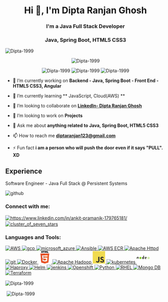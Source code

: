 <h1 align="center">Hi 👋, I'm Dipta Ranjan Ghosh</h1>
<h3 align="center">I'm a Java Full Stack Developer</h3>
<h3 align="center">Java, Spring Boot, HTML5 CSS3</h3>


<p align="left"> <img src="https://komarev.com/ghpvc/?username=Dipta-1999&label=Profile%20views&color=0e75b6&style=flat" alt="Dipta-1999" /> </p>

<p align="center"> <img src="https://miro.medium.com/v2/resize:fit:716/1*XmgfHZAOPR9Wk4gmnoPTvA.png" alt="Dipta-1999" width="150px" height="50px" /></a> </p>

<p align="center"> <img src="https://res.cloudinary.com/practicaldev/image/fetch/s--3ix0rFmo--/c_imagga_scale,f_auto,fl_progressive,h_420,q_auto,w_1000/https://dev-to-uploads.s3.amazonaws.com/uploads/articles/dmmxiwgyuzodl7yqyuca.jpeg" alt="Dipta-1999" width="140px" height="60px"/> 
  <img src="https://cdn.clever-cloud.com/uploads/2023/06/java.svg" alt="Dipta-1999" width="100px" height="45px"/> <img src="https://miro.medium.com/v2/resize:fit:1400/1*TTM5AleQfFJ-mItttJROdg.jpeg" alt="Dipta-1999" width="100px" height="45px"/>  </p>

- 🔭 I’m currently working on **Backend - Java, Spring Boot - Front End - HTML5 CSS3, Angular**

- 🌱 I’m currently learning ** JavaScript, Cloud(AWS) **

- 👯 I’m looking to collaborate on **[LinkedIn- Dipta Ranjan Ghosh]([https://www.linkedin.com/in/ankit-pramanik-179765181/](https://www.linkedin.com/in/dipta-ranjan-ghosh-5083b316a/))**

- 🤝 I’m looking to work on **Projects**

- 💬 Ask me about **anything related to Java, Spring Boot, HTML5 CSS3**

- 📫 How to reach me **diptaranjan123@gmail.com**

- ⚡ Fun fact **i am a person who will push the door even if it says "PULL". XD**

## Experience

Software Engineer - Java Full Stack @ Persistent Systems 

![github](https://user-images.githubusercontent.com/71402528/106022694-225cfd80-60ec-11eb-9d3d-78cf6bf8d2ef.gif)

<h3 align="left">Connect with me:</h3>
<p align="left">
<a href="https://www.linkedin.com/in/ankit-pramanik-179765181/" target="blank"><img align="center" src="https://cdn.jsdelivr.net/npm/simple-icons@3.0.1/icons/linkedin.svg" alt="https://www.linkedin.com/in/ankit-pramanik-179765181/" height="30" width="40" /></a>
<a href="https://www.instagram.com/ankit_9804/" target="blank"><img align="center" src="https://cdn.jsdelivr.net/npm/simple-icons@3.0.1/icons/instagram.svg" alt="cluster_of_seven_stars" height="30" width="40" /></a>

</p>

<h3 align="left">Languages and Tools:</h3>

<p align="left"> <a href="https://aws.amazon.com" target="_blank"> <img src="https://www.vectorlogo.zone/logos/amazon_aws/amazon_aws-icon.svg" alt="AWS" width="40" height="40"/> </a> <a href="https://cloud.google.com" target="_blank"> <img src="https://www.vectorlogo.zone/logos/google_cloud/google_cloud-icon.svg" alt="gcp" width="40" height="40"/> </a><a href="" target="_blank"> <img src="https://www.vectorlogo.zone/logos/microsoft_azure/microsoft_azure-icon.svg" alt="microsoft_azure" width="40" height="40"/> </a> <a href="" target="_blank"> <img src="https://www.vectorlogo.zone/logos/ansible/ansible-icon.svg" alt="Ansible" width="40" height="40"/> </a> <a href="" target="_blank"> <img src="https://www.vectorlogo.zone/logos/amazon_ecs/amazon_ecs-icon.svg" alt="AWS ECR" width="40" height="40"/> </a> <a href="" target="_blank"> <img src="https://www.vectorlogo.zone/logos/amazon_ecs/amazon_ecs-icon.svg" alt="Apache Httpd" width="40" height="40"/> </a> <a href="https://git-scm.com/" target="_blank"> <img src="https://www.vectorlogo.zone/logos/git-scm/git-scm-icon.svg" alt="git" width="40" height="40"/> </a> <a href="" target="_blank"> <img src="https://www.vectorlogo.zone/logos/docker/docker-icon.svg" alt="Docker" width="40" height="40"/> </a> <a href="" target="_blank"> <img src="https://raw.githubusercontent.com/devicons/devicon/master/icons/html5/html5-original-wordmark.svg" alt="html5" width="40" height="40"/> </a> <a href="" target="_blank"> <img src="https://www.vectorlogo.zone/logos/apache_hadoop/apache_hadoop-icon.svg" alt="Apache Hadoop" width="40" height="40"/> </a> <a href="" target="_blank"> <img src="https://raw.githubusercontent.com/devicons/devicon/master/icons/javascript/javascript-original.svg" alt="javascript" width="40" height="40"/> </a> <a href="https://kubernetes.io" target="_blank"> <img src="https://www.vectorlogo.zone/logos/kubernetes/kubernetes-icon.svg" alt="kubernetes" width="40" height="40"/> </a> <a href="https://nodejs.org" target="_blank"> <img src="https://raw.githubusercontent.com/devicons/devicon/master/icons/nodejs/nodejs-original-wordmark.svg" alt="nodejs" width="40" height="40"/> </a> <a href="" target="_blank"> <img src="https://www.vectorlogo.zone/logos/haproxy/haproxy-icon.svg" alt="Haproxy" width="40" height="40"/> </a> <a href="" target="_blank"> <img src="https://www.vectorlogo.zone/logos/helmsh/helmsh-icon.svg" alt="Helm" width="40" height="40"/> </a><a href="" target="_blank"> <img src="https://www.vectorlogo.zone/logos/jenkins/jenkins-icon.svg" alt="jenkins" width="40" height="40"/> </a> <a href="" target="_blank"> <img src="https://www.vectorlogo.zone/logos/openshift/openshift-icon.svg" alt="Openshift" width="40" height="40"/> </a> <a href="" target="_blank"> <img src="https://www.vectorlogo.zone/logos/python/python-icon.svg" alt="Python" width="40" height="40"/> </a> <a href="" target="_blank"> <img src="https://www.vectorlogo.zone/logos/redhat/redhat-icon.svg" alt="RHEL" width="40" height="40"/> </a> <a href="" target="_blank"> <img src="https://www.vectorlogo.zone/logos/mongodb/mongodb-icon.svg" alt="Mongo DB" width="40" height="40"/> </a> <a href="" target="_blank"> <img src="https://www.vectorlogo.zone/logos/terraformio/terraformio-icon.svg" alt="Terraform" width="40" height="40"/> </a> </p>

<!--<a href="" target="_blank"> <img src="" alt="" width="40" height="40"/> </a> <a href="" target="_blank"> <img src="" alt="" width="40" height="40"/> </a> <a href="" target="_blank"> <img src="" alt="" width="40" height="40"/> </a>  --> 

<p><img align="center" src="https://github-readme-stats.vercel.app/api/top-langs?username=Dipta-1999&show_icons=true&locale=en&layout=compact" height="195" width="495" alt="Dipta-1999" /></p>

<p>&nbsp;<img align="center" src="https://github-readme-stats.vercel.app/api?username=Dipta-1999&show_icons=true&locale=en" alt="Dipta-1999" /></p>





